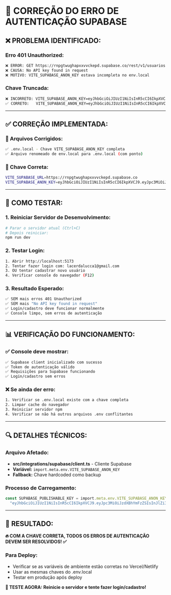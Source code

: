 # 🔑 CORREÇÃO DO ERRO DE AUTENTICAÇÃO SUPABASE

## ❌ **PROBLEMA IDENTIFICADO:**

### **Erro 401 Unauthorized:**
```bash
❌ ERROR: GET https://rnpgtwughapxxvvckepd.supabase.co/rest/v1/usuarios 401 (Unauthorized)
❌ CAUSA: No API key found in request
❌ MOTIVO: VITE_SUPABASE_ANON_KEY estava incompleta no env.local
```

### **Chave Truncada:**
```bash
❌ INCORRETO: VITE_SUPABASE_ANON_KEY=eyJhbGciOiJIUzI1NiIsInR5cCI6IkpXVCJ9
✅ CORRETO:   VITE_SUPABASE_ANON_KEY=eyJhbGciOiJIUzI1NiIsInR5cCI6IkpXVCJ9.eyJpc3MiOiJzdXBhYmFzZSIsInJlZiI6InJucGd0d3VnaGFweHh2dmNrZXBkIiwicm9sZSI6ImFub24iLCJpYXQiOjE3NTUwMzM1MzksImV4cCI6MjA3MDYwOTUzOX0.rlPAA5La3_xBKchaSXs8JZZ1IhjCkfBmzTwylLe25eE
```

---

## ✅ **CORREÇÃO IMPLEMENTADA:**

### **🔧 Arquivos Corrigidos:**
```bash
✅ .env.local - Chave VITE_SUPABASE_ANON_KEY completa
✅ Arquivo renomeado de env.local para .env.local (com ponto)
```

### **📝 Chave Correta:**
```bash
VITE_SUPABASE_URL=https://rnpgtwughapxxvvckepd.supabase.co
VITE_SUPABASE_ANON_KEY=eyJhbGciOiJIUzI1NiIsInR5cCI6IkpXVCJ9.eyJpc3MiOiJzdXBhYmFzZSIsInJlZiI6InJucGd0d3VnaGFweHh2dmNrZXBkIiwicm9sZSI6ImFub24iLCJpYXQiOjE3NTUwMzM1MzksImV4cCI6MjA3MDYwOTUzOX0.rlPAA5La3_xBKchaSXs8JZZ1IhjCkfBmzTwylLe25eE
```

---

## 🧪 **COMO TESTAR:**

### **1. Reiniciar Servidor de Desenvolvimento:**
```bash
# Parar o servidor atual (Ctrl+C)
# Depois reiniciar:
npm run dev
```

### **2. Testar Login:**
```bash
1. Abrir http://localhost:5173
2. Tentar fazer login com: lacerdalucca1@gmail.com
3. OU tentar cadastrar novo usuário
4. Verificar console do navegador (F12)
```

### **3. Resultado Esperado:**
```bash
✅ SEM mais erros 401 Unauthorized
✅ SEM mais "No API key found in request"
✅ Login/cadastro deve funcionar normalmente
✅ Console limpo, sem erros de autenticação
```

---

## 📊 **VERIFICAÇÃO DO FUNCIONAMENTO:**

### **✅ Console deve mostrar:**
```bash
✅ Supabase client inicializado com sucesso
✅ Token de autenticação válido
✅ Requisições para Supabase funcionando
✅ Login/cadastro sem erros
```

### **❌ Se ainda der erro:**
```bash
1. Verificar se .env.local existe com a chave completa
2. Limpar cache do navegador
3. Reiniciar servidor npm
4. Verificar se não há outros arquivos .env conflitantes
```

---

## 🔍 **DETALHES TÉCNICOS:**

### **Arquivo Afetado:**
- **src/integrations/supabase/client.ts** - Cliente Supabase
- **Variável:** `import.meta.env.VITE_SUPABASE_ANON_KEY`
- **Fallback:** Chave hardcoded como backup

### **Processo de Carregamento:**
```typescript
const SUPABASE_PUBLISHABLE_KEY = import.meta.env.VITE_SUPABASE_ANON_KEY || 
  "eyJhbGciOiJIUzI1NiIsInR5cCI6IkpXVCJ9.eyJpc3MiOiJzdXBhYmFzZSIsInJlZiI6InJucGd0d3VnaGFweHh2dmNrZXBkIiwicm9sZSI6ImFub24iLCJpYXQiOjE3NTUwMzM1MzksImV4cCI6MjA3MDYwOTUzOX0.rlPAA5La3_xBKchaSXs8JZZ1IhjCkfBmzTwylLe25eE";
```

---

## 🎯 **RESULTADO:**

**🔥 COM A CHAVE CORRETA, TODOS OS ERROS DE AUTENTICAÇÃO DEVEM SER RESOLVIDOS! ✅**

### **Para Deploy:**
- Verificar se as variáveis de ambiente estão corretas no Vercel/Netlify
- Usar as mesmas chaves do .env.local
- Testar em produção após deploy

**🚀 TESTE AGORA: Reinicie o servidor e tente fazer login/cadastro!**
